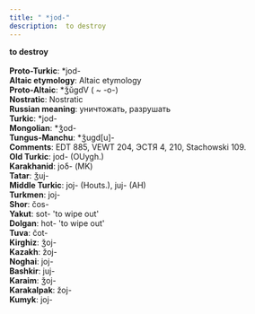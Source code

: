 ```yaml
---
title: " *jod-"
description:  to destroy
---
```

<p data-pagefind-weight="0.5">
<strong> to destroy</strong><br><br>
<strong>Proto-Turkic</strong>:  *jod-<br>
<strong>Altaic etymology</strong>:  Altaic etymology<br>
<strong> Proto-Altaic</strong>:  *ǯŭgdV ( ~ -o-)<br>
<strong>Nostratic</strong>:  Nostratic<br>
<strong>Russian meaning</strong>:  уничтожать, разрушать<br>
<strong>Turkic</strong>:  *jod-<br>
<strong>Mongolian</strong>:  *ǯod-<br>
<strong>Tungus-Manchu</strong>:  *ǯugd[u]-<br>
<strong>Comments</strong>:  EDT 885, VEWT 204, ЭСТЯ 4, 210, Stachowski 109.<br>
<strong>Old Turkic</strong>:  jod- (OUygh.)<br>
<strong>Karakhanid</strong>:  joδ- (MK)<br>
<strong>Tatar</strong>:  ǯuj-<br>
<strong>Middle Turkic</strong>:  joj- (Houts.), juj- (AH)<br>
<strong>Turkmen</strong>:  joj-<br>
<strong>Shor</strong>:  čos-<br>
<strong>Yakut</strong>:  sot- 'to wipe out'<br>
<strong>Dolgan</strong>:  hot- 'to wipe out'<br>
<strong>Tuva</strong>:  čot-<br>
<strong>Kirghiz</strong>:  ǯoj-<br>
<strong>Kazakh</strong>:  žoj-<br>
<strong>Noghai</strong>:  joj-<br>
<strong>Bashkir</strong>:  juj-<br>
<strong>Karaim</strong>:  ǯoj-<br>
<strong>Karakalpak</strong>:  žoj-<br>
<strong>Kumyk</strong>:  joj-<br>

</p>
